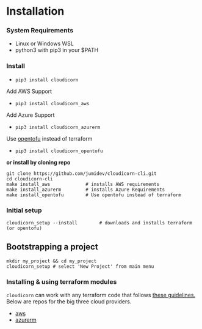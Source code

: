 # Installation

### System Requirements

- Linux or Windows WSL
- python3 with pip3 in your $PATH

### Install

- `pip3 install cloudicorn`

Add AWS Support

- `pip3 install cloudicorn_aws`

Add Azure Support

- `pip3 install cloudicorn_azurerm`

Use [opentofu](https://opentofu.org/) instead of terraform

- `pip3 install cloudicorn_opentofu`


**or install by cloning repo**

```
git clone https://github.com/jumidev/cloudicorn-cli.git
cd cloudicorn-cli
make install_aws             # installs AWS requirements
make install_azurerm         # installs Azure Requirements
make install_opentofu        # Use opentofu instead of terraform
```

### Initial setup

```
cloudicorn_setup --install        # downloads and installs terraform (or opentofu)
```

## Bootstrapping a project

```
mkdir my_project && cd my_project
cloudicorn_setup # select 'New Project' from main menu
```

### Installing & using terraform modules

`cloudicorn` can work with any terraform code that follows [these guidelines.](component_guidelines.md)  Below are repos for the big three cloud providers.

- [aws](https://github.com/jumidev/terraform-modules-auto-aws)
- [azurerm](https://github.com/jumidev/terraform-modules-auto-azurerm)

